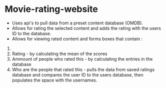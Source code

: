 # Movie-rating-website

* Uses api's to pull data from a preset content database (OMDB).
* Allows for rating the selected content and adds the rating with the users ID to the database.
* Allows for viewing rated content and forms boxes that contain :
1. 
  1. Rating - by calculating the mean of the scores
  2. Ammount of people who rated this - by calculating the entries in the database
  3. Who are the people that rated this - pulls the data from saved ratings database and compares the user ID to the users database, then populates the space with the usernames.
